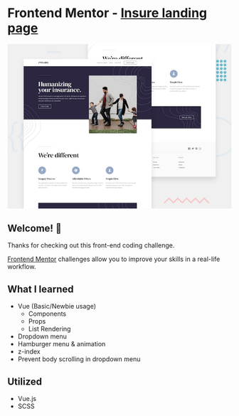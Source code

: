 # Frontend Mentor - [Insure landing page](https://insure-landing-page-five.now.sh/)

![Design preview for the Insure landing page coding challenge](./src/design/desktop-preview.jpg)

## Welcome! 👋

Thanks for checking out this front-end coding challenge.

[Frontend Mentor](https://www.frontendmentor.io) challenges allow you to improve your skills in a real-life workflow.

## What I learned  
- Vue (Basic/Newbie usage)
  - Components
  - Props
  - List Rendering
- Dropdown menu
- Hamburger menu & animation
- z-index
- Prevent body scrolling in dropdown menu

## Utilized
- Vue.js
- SCSS
